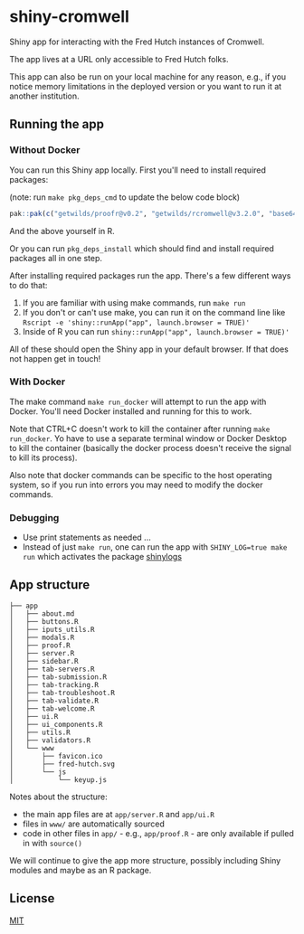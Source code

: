 # shiny-cromwell

Shiny app for interacting with the Fred Hutch instances of Cromwell.

The app lives at a URL only accessible to Fred Hutch folks.

This app can also be run on your local machine for any reason, e.g., if you notice memory limitations in the deployed version or you want to run it at another institution.

## Running the app

### Without Docker

You can run this Shiny app locally. First you'll need to install required packages:

(note: run `make pkg_deps_cmd` to update the below code block)

```r
pak::pak(c("getwilds/proofr@v0.2", "getwilds/rcromwell@v3.2.0", "base64enc", "cookies", "DBI", "dplyr", "DT", "ggplot2", "glue", "jsonlite", "lubridate", "magrittr", "purrr", "RColorBrewer", "rlang", "RSQLite", "shiny", "shinyBS", "shinydashboard", "shinydashboardPlus", "shinyFeedback", "shinyjs", "shinyWidgets", "tibble", "uuid"))
```

And the above yourself in R. 

Or you can run `pkg_deps_install` which should find and install required packages all in one step.

After installing required packages run the app. There's a few different ways to do that:

1. If you are familiar with using make commands, run `make run`
2. If you don't or can't use make, you can run it on the command line like `Rscript -e 'shiny::runApp("app", launch.browser = TRUE)'`
3. Inside of R you can run `shiny::runApp("app", launch.browser = TRUE)'`

All of these should open the Shiny app in your default browser. If that does not happen get in touch!

### With Docker

The make command `make run_docker` will attempt to run the app with Docker. You'll need Docker installed and running for this to work. 

Note that CTRL+C doesn't work to kill the container after running `make run_docker`. Yo have to use a separate terminal window or Docker Desktop to kill the container (basically the docker process doesn't receive the signal to kill its process).

Also note that docker commands can be specific to the host operating system, so if you run into errors you may need to modify the docker commands.

### Debugging

- Use print statements as needed ...
- Instead of just `make run`, one can run the app with `SHINY_LOG=true make run` which activates the package [shinylogs][]


[shinylogs]:https://dreamrs.github.io/shinylogs/

## App structure

```
├── app
│   ├── about.md
│   ├── buttons.R
│   ├── iputs_utils.R
│   ├── modals.R
│   ├── proof.R
│   ├── server.R
│   ├── sidebar.R
│   ├── tab-servers.R
│   ├── tab-submission.R
│   ├── tab-tracking.R
│   ├── tab-troubleshoot.R
│   ├── tab-validate.R
│   ├── tab-welcome.R
│   ├── ui.R
│   ├── ui_components.R
│   ├── utils.R
│   ├── validators.R
│   └── www
│       ├── favicon.ico
│       ├── fred-hutch.svg
│       └── js
│           └── keyup.js
```

Notes about the structure:

- the main app files are at `app/server.R` and `app/ui.R`
- files in `www/` are automatically sourced 
- code in other files in `app/` - e.g., `app/proof.R` - are only available if pulled in with `source()`

We will continue to give the app more structure, possibly including Shiny modules and maybe as an R package.

## License

[MIT](LICENSE.md)
